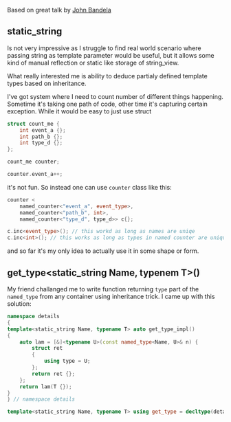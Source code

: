 Based on great talk by [John Bandela](https://www.youtube.com/watch?v=FXfrojjIo80)

## static_string
Is not very impressive as I struggle to find real world scenario where passing string as template parameter would be useful, but it allows some kind of manual reflection or static like storage of string_view.

What really interested me is ability to deduce partialy defined template types based on inheritance.

I've got system where I need to count number of different things happening. Sometime it's taking one path of code, other time it's capturing certain exception. While it would be easy to just use struct
```c++
struct count_me {
    int event_a {};
    int path_b {};
    int type_d {};
};

count_me counter;

counter.event_a++;
```
it's not fun. So instead one can use `counter` class like this:
```c++
counter <
    named_counter<"event_a", event_type>,
    named_counter<"path_b", int>,
    named_counter<"type_d", type_d>> c{};

c.inc<event_type>(); // this workd as long as names are uniqe
c.inc<int>(); // this works as long as types in named counter are unique
```
and so far it's my only idea to actually use it in some shape or form.

## get_type<static_string Name, typenem T>()

My friend challanged me to write function returning `type` part of the `named_type` from any container using inheritance trick. I came up with this solution:
```c++
namespace details
{
template<static_string Name, typename T> auto get_type_impl()
{
    auto lam = [&]<typename U>(const named_type<Name, U>& n) {
        struct ret
        {
            using type = U;
        };
        return ret {};
    };
    return lam(T {});
}
} // namespace details

template<static_string Name, typename T> using get_type = decltype(details::get_type_impl<Name, T>())::type;
```
